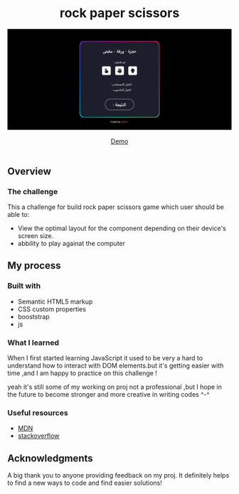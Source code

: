 <h1 align="center">rock paper scissors
</h1>

![](/screenshot.png)

<div align="center">
   <a href="https://ahlam-alsaffarini.github.io/rock-paper-scissors/">Demo </a>
</div>

<br>

## Overview

### The challenge

This a challenge for build rock paper scissors game which user should be able to:

- View the optimal layout for the component depending on their device's screen size.
- abbility to play againat the computer

## My process

### Built with

- Semantic HTML5 markup
- CSS custom properties
- booststrap
- js

### What I learned

When I first started learning JavaScript it used to be very a hard to understand how to interact with DOM elements.but it's getting easier with time ,and I am happy to practice on this challenge !

yeah it's still some of my working on proj not a professional ,but I hope in the future to become stronger and more creative in writing codes ^-^

### Useful resources

- [MDN](https://developer.mozilla.org/en-US/)
- [stackoverflow](https://stackoverflow.com/)

## Acknowledgments

A big thank you to anyone providing feedback on my proj. It definitely helps to find a new ways to code and find easier solutions!
